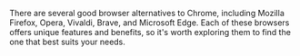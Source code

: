 There are several good browser alternatives to Chrome, including Mozilla Firefox, Opera, Vivaldi, Brave, and Microsoft Edge. Each of these browsers offers unique features and benefits, so it's worth exploring them to find the one that best suits your needs.